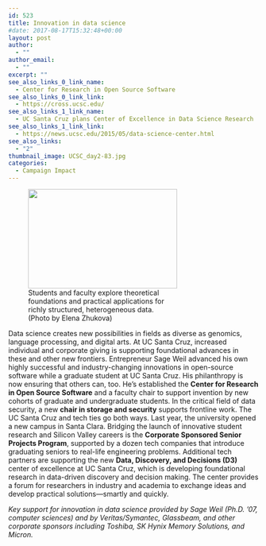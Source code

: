 ```yaml
---
id: 523
title: Innovation in data science
#date: 2017-08-17T15:32:48+00:00
layout: post
author:
  - ""
author_email:
  - ""
excerpt: ""
see_also_links_0_link_name:
  - Center for Research in Open Source Software
see_also_links_0_link_link:
  - https://cross.ucsc.edu/
see_also_links_1_link_name:
  - UC Santa Cruz plans Center of Excellence in Data Science Research
see_also_links_1_link_link:
  - https://news.ucsc.edu/2015/05/data-science-center.html
see_also_links:
  - "2"
thumbnail_image: UCSC_day2-83.jpg
categories:
  - Campaign Impact
---
```

<figure id="attachment_544" style="width: 300px" class="wp-caption alignright"><img class="size-medium wp-image-544" src="http://live-ucsc-giving.pantheonsite.io/wp-content/uploads/2017/08/UCSC_day2-83-300x200.jpg" alt="" width="300" height="200" srcset="https://ucsc-giving.lndo.site/wp-content/uploads/2017/08/UCSC_day2-83-300x200.jpg 300w, https://ucsc-giving.lndo.site/wp-content/uploads/2017/08/UCSC_day2-83-768x512.jpg 768w, https://ucsc-giving.lndo.site/wp-content/uploads/2017/08/UCSC_day2-83-1024x683.jpg 1024w" sizes="(max-width: 300px) 100vw, 300px" /><figcaption class="wp-caption-text">Students and faculty explore theoretical foundations and practical applications for richly structured, heterogeneous data. (Photo by Elena Zhukova)</figcaption></figure> 

Data science creates new possibilities in fields as diverse as genomics, language processing, and digital arts. At UC Santa Cruz, increased individual and corporate giving is supporting foundational advances in these and other new frontiers. Entrepreneur Sage Weil advanced his own highly successful and industry-changing innovations in open-source software while a graduate student at UC Santa Cruz. His philanthropy is now ensuring that others can, too. He’s established the **Center for Research in Open Source Software** and a faculty chair to support invention by new cohorts of graduate and undergraduate students. In the critical field of data security, a new **chair in storage and security** supports frontline work. The UC Santa Cruz and tech ties go both ways. Last year, the university opened a new campus in Santa Clara. Bridging the launch of innovative student research and Silicon Valley careers is the **Corporate Sponsored Senior Projects Program**, supported by a dozen tech companies that introduce graduating seniors to real-life engineering problems. Additional tech partners are supporting the new **Data, Discovery, and Decisions (D3)** center of excellence at UC Santa Cruz, which is developing foundational research in data-driven discovery and decision making. The center provides a forum for researchers in industry and academia to exchange ideas and develop practical solutions—smartly and quickly.

_Key support for innovation in data science provided by Sage Weil (Ph.D. &#8217;07, computer sciences) and by Veritas/Symantec, Glassbeam, and other corporate sponsors including Toshiba, SK Hynix Memory Solutions, and Micron._
